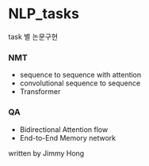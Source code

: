 # NLP_tasks

task 별 논문구현


### NMT 
- sequence to sequence with attention
- convolutional sequence to sequence
- Transformer 


### QA
- Bidirectional Attention flow
- End-to-End Memory network




written by Jimmy Hong 

